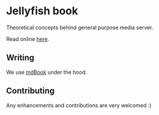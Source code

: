 # Jellyfish book

Theoretical concepts behind general purpose media server.

Read online [here](jellyfish-dev.github.io/book).

## Writing

We use [mdBook](https://rust-lang.github.io/mdBook/index.html) under the hood.

## Contributing

Any enhancements and contributions are very welcomed :)